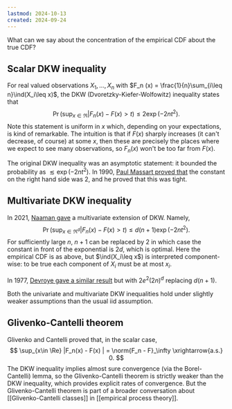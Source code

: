 ```yaml
---
lastmod: 2024-10-13
created: 2024-09-24
---
```


What can we say about the concentration of the empirical CDF about the true CDF? 

## Scalar DKW inequality 
For real valued observations $X_1, \dots, X_n$ with $F_n (x) = \frac{1}{n}\sum_{i\leq n}\ind(X_i\leq x)$, the DKW (Dvoretzky-Kiefer-Wolfowitz) inequality states that 
$$
\Pr\left(\sup_{x\in\Re} |F_n(x) - F(x) > t\right) \leq 2\exp(-2nt^2).
$$
Note this statement is uniform in $x$ which, depending on your expectations, is kind of remarkable. The intuition is that if $F(x)$ sharply increases (it can't decrease, of course) at some $x$, then these are precisely the places where we expect to see many observations, so $F_n(x)$ won't be too far from $F(x)$. 

The original DKW inequality was an asymptotic statement: it bounded the probability as $\lesssim \exp(-2nt^2)$. In 1990, [Paul Massart proved that](https://www.jstor.org/stable/2244426) the constant on the right hand side was 2, and he proved that this was tight.  

## Multivariate DKW inequality 
In 2021, [Naaman gave](https://www.sciencedirect.com/science/article/pii/S016771522100050X) a multivariate extension of DKW. Namely, 
$$
\Pr\left(\sup_{x\in\Re^d} |F_n(x) - F(x) > t\right) \leq d(n+1)\exp(-2nt^2).
$$
For sufficiently large $n$, $n+1$ can be replaced by $2$ in which case the constant in front of the exponential is $2d$, which is optimal. Here the empirical CDF is as above, but $\ind(X_i\leq x$) is interpreted component-wise: to be true each component of $X_i$ must be at most $x_i$. 

In 1977, [Devroye gave a similar result](https://core.ac.uk/download/pdf/81205834.pdf) but with $2e^2(2n)^d$ replacing $d(n+1)$. 

Both the univariate and multivariate DKW inequalities hold under slightly weaker assumptions than the usual iid assumption.  

## Glivenko-Cantelli theorem 
Glivenko and Cantelli proved that, in the scalar case,  
$$
\sup_{x\in \Re} |F_n(x) - F(x) | = \norm{F_n - F}_\infty \xrightarrow{a.s.} 0.
$$
The DKW inequality implies almost sure convergence (via the Borel-Cantelli) lemma, so the Glivenko-Cantelli theorem is strictly weaker than the DKW inequality, which provides explicit rates of convergence. But the Glivenko-Cantelli theorem is part of a broader conversation about [[Glivenko-Cantelli classes]] in [[empirical process theory]]. 

